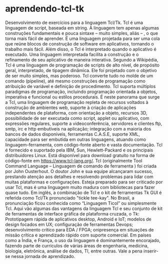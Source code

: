 # aprendendo-tcl-tk
Desenvolvimento de exercícios para a linguagem Tcl/Tk.
Tcl é uma linguagem de  script, baseada em string. A linguagem tem apenas algumas construções fundamentais e pouca sintaxe – muito simples, aliás – , o que torna mais fácil de aprender. É uma linguagem projetada para ser uma cola que reúne blocos de construção de software em aplicativos, tornando o trabalho mais fácil. Além disso, o Tcl é interpretado quando o aplicativo é executado. Uma linguagem interpretada facilita a construção e o refinamento de seu aplicativo de maneira interativa. 
Segundo a Wikipédia, Tcl é uma linguagem de programação de scripts de alto nível, de propósito geral, interpretado,  de tipagem dinâmica. Ele foi projetado com o objetivo de ser muito simples, mas poderoso. Tcl converte tudo no molde de um comando (pipeline), até mesmo construções de programação como atribuição de variável e definição de procedimento. Tcl suporta múltiplos paradigmas de programação, incluindo programação orientada a objetos, imperativa e funcional ou estilos procedurais.
É neste panorama que surge a Tcl, uma linguagem de programação repleta de recursos voltados à construção de ambientes web, suporte à criação de aplicações independentes de plataforma, com orientação a objeto, recursos 3D, possibilidade de ser executada como script, applet ou aplicativo, com expressões regulares, suporte a videoconferência, servidores e clientes ftp, smtp, irc e http embutíveis na aplicação; integração com a maioria dos bancos de dados disponíveis, ferramentas C.A.S.E, suporte XML, capacidade para ser embutida em outras linguagens, atuando como linguagem-ferramenta, com código-fonte aberto e vasta documentação. Tcl é fornecido e suportado pela IBM, Sun, Hewlett-Packard e os principais distribuidores Linux. Está disponível para download gratuito na forma de código-fonte em https://www.tcl-lang.org/. Tcl (originalmente Tool Command Language – Linguagem de comando de ferramenta ) foi criada por John Ousterhout. O doutor John e sua equipe alcançaram sucesso, prestando atenção aos detalhes e resolvendo problemas para lidar com muitas plataformas e configurações. Esteja preparado para ser criticado por usar Tcl, mas é uma linguagem muito madura com bibliotecas para fazer quase tudo. 
Em inglês, a combinação de Tcl e o kit de ferramentas Tk GUI é referida como Tcl/Tk pronunciado "tickle tee-kay". No Brasil, a pronunciação ficou conhecida como “Linguagem Ticol” ou simplesmente Tcl. Aqui vão algumas das vantagens da linguagem Tcl e seu conjunto de kit de ferramentas de interface gráfica de plataforma cruzada, o Tk: Prototipagem rápida de aplicativos desktop, Android e IoT; modelos de design focados em UX; configuração de ferramentas Devops; desenvolvimento crítico para EDA / FPGA; onipresença em situações de missão crítica e aprendizado rápido com suporte comercial.
Em países como a Índia, e França, o uso da linguagem é dominantemente encorajado, fazendo parte de currículos de várias áreas de engenharia, medicina, biologia, eletrônica, análise de dados, TI, entre outras.
Vale a pena inserir-se nessa jornada de aprendizado.

